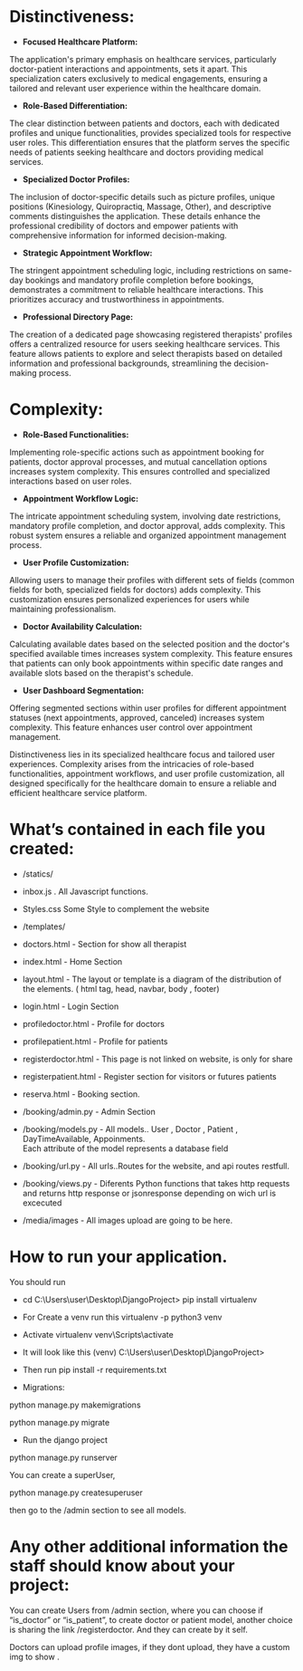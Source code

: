 # Distinctiveness:

* **Focused Healthcare Platform:**

The application's primary emphasis on healthcare services, particularly doctor-patient interactions and appointments, sets it apart. This specialization caters exclusively to medical engagements, ensuring a tailored and relevant user experience within the healthcare domain.

* **Role-Based Differentiation:**

The clear distinction between patients and doctors, each with dedicated profiles and unique functionalities, provides specialized tools for respective user roles. This differentiation ensures that the platform serves the specific needs of patients seeking healthcare and doctors providing medical services.

* **Specialized Doctor Profiles:**

The inclusion of doctor-specific details such as picture profiles, unique positions (Kinesiology, Quiropractiq, Massage, Other), and descriptive comments distinguishes the application. These details enhance the professional credibility of doctors and empower patients with comprehensive information for informed decision-making.

* **Strategic Appointment Workflow:**

The stringent appointment scheduling logic, including restrictions on same-day bookings and mandatory profile completion before bookings, demonstrates a commitment to reliable healthcare interactions. This prioritizes accuracy and trustworthiness in appointments.

* **Professional Directory Page:**

The creation of a dedicated page showcasing registered therapists' profiles offers a centralized resource for users seeking healthcare services. This feature allows patients to explore and select therapists based on detailed information and professional backgrounds, streamlining the decision-making process.

# Complexity:

* **Role-Based Functionalities:**

Implementing role-specific actions such as appointment booking for patients, doctor approval processes, and mutual cancellation options increases system complexity. This ensures controlled and specialized interactions based on user roles.

* **Appointment Workflow Logic:**

The intricate appointment scheduling system, involving date restrictions, mandatory profile completion, and doctor approval, adds complexity. This robust system ensures a reliable and organized appointment management process.

* **User Profile Customization:**

Allowing users to manage their profiles with different sets of fields (common fields for both, specialized fields for doctors) adds complexity. This customization ensures personalized experiences for users while maintaining professionalism.

* **Doctor Availability Calculation:**

Calculating available dates based on the selected position and the doctor's specified available times increases system complexity. This feature ensures that patients can only book appointments within specific date ranges and available slots based on the therapist's schedule.

* **User Dashboard Segmentation:**

Offering segmented sections within user profiles for different appointment statuses (next appointments, approved, canceled) increases system complexity. This feature enhances user control over appointment management.

Distinctiveness lies in its specialized healthcare focus and tailored user experiences. Complexity arises from the intricacies of role-based functionalities, appointment workflows, and user profile customization, all designed specifically for the healthcare domain to ensure a reliable and efficient healthcare service platform.

# What’s contained in each file you created:

- /statics/
- inbox.js . All Javascript functions.
- Styles.css Some Style to complement the website

- /templates/
- doctors.html - Section for show all therapist
- index.html - Home Section
- layout.html - The layout or template is a diagram of the distribution of the elements. ( html tag, head, navbar, body , footer)
- login.html - Login Section
- profiledoctor.html - Profile for doctors
- profilepatient.html - Profile for patients
- registerdoctor.html - This page is not linked on website, is only for share
- registerpatient.html - Register section for visitors or futures patients
- reserva.html - Booking section.

- /booking/admin.py - Admin Section

- /booking/models.py - All models..
User , Doctor , Patient , DayTimeAvailable, Appoinments.  
Each attribute of the model represents a database field

- /booking/url.py - All urls..Routes for the website, and api routes restfull.

- /booking/views.py - Diferents Python functions that takes http requests and returns http response or jsonresponse depending on wich url is excecuted

- /media/images - All images upload are going to be here.

# How to run your application.

You should run

* cd C:\Users\user\Desktop\DjangoProject> pip install virtualenv

* For Create a venv run this virtualenv -p python3 venv

* Activate virtualenv venv\Scripts\activate

* It will look like this (venv) C:\Users\user\Desktop\DjangoProject>

* Then run pip install -r requirements.txt

* Migrations:

python manage.py makemigrations

python manage.py migrate

* Run the django project

python manage.py runserver

You can create a superUser,

python manage.py createsuperuser

then go to the /admin section to see all models.

# Any other additional information the staff should know about your project:

You can create Users from /admin section, where you can choose if “is_doctor” or “is_patient”, to create doctor or patient model, another choice is sharing the link /registerdoctor. And they can create by it self.

Doctors can upload profile images, if they dont upload, they have a custom img to show .
